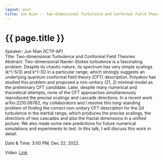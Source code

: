 ```yaml
---
layout: post
title: Jun Nian -- Two-dimensional Turbulence and Conformal Field Theories
---
```


{{ page.title }}
================

Speaker: Jun Nian (ICTP-AP)  
Title: Two-dimensional Turbulence and Conformal Field Theories  
Abstract:  Two-dimensional Navier-Stokes turbulence is a fascinating problem. Despite its chaotic nature, its spectrum has very simple scalings (k^(-5/3) and k^(-3)) in a particular range, which strongly suggests an underlying quantum conformal field theory (CFT) description. Polyakov has studied this problem and proposed a non-unitary (21, 2) minimal model as the preliminary CFT candidate. Later, despite many numerical and theoretical attempts, none of the CFT approaches simultaneously reproduced the precise scalings and cascade directions. In a recent work arXiv:2210.06762, my collaborators and I resolve this long-standing problem of finding the correct non-unitary CFT description for the 2d turbulence in the inertial range, which produces the precise scalings, the directions of two cascades and also the fractal dimensions in a unified picture. We also made some new predictions for future numerical simulations and experiments to test. In this talk, I will discuss this work in detail.  

Date & Time: 3:00 PM, Dec 22, 2022.

Video: [Link](https://www.bilibili.com/video/BV19v4y1Q7ga/?share_source=copy_web&vd_source=24b177539d23769c10e3e2d6f6e5e60d)  
